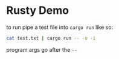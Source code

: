 # Rusty Demo

to run pipe a test file into `cargo run` like so:

```sh
cat test.txt | cargo run -- -u -i
```

program args go after the `--`
